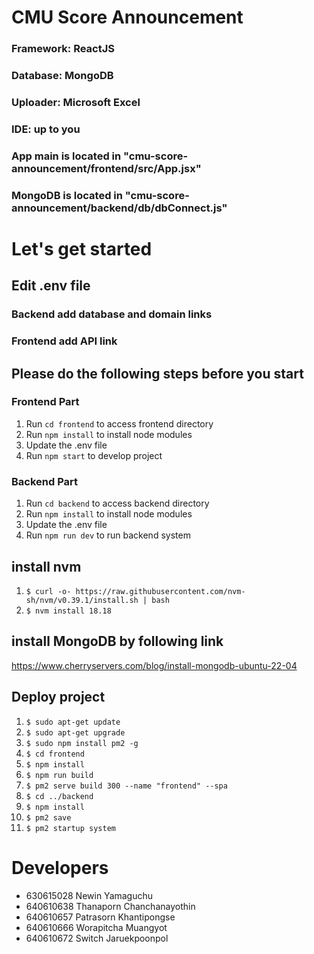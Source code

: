 # CMU Score Announcement
### Framework: ReactJS
### Database: MongoDB
### Uploader: Microsoft Excel
### IDE: up to you

### App main is located in "cmu-score-announcement/frontend/src/App.jsx"
### MongoDB is located in "cmu-score-announcement/backend/db/dbConnect.js"

# Let's get started
## Edit .env file
### Backend add database and domain links
### Frontend add API link
## Please do the following steps before you start
### Frontend Part
1. Run ``` cd frontend ``` to access frontend directory
2. Run ``` npm install ``` to install node modules
3. Update the .env file
4. Run ``` npm start ``` to develop project
### Backend Part
1. Run ``` cd backend ``` to access backend directory
2. Run ``` npm install ``` to install node modules
3. Update the .env file
4. Run ``` npm run dev ``` to run backend system
## install nvm
1. ``` $ curl -o- https://raw.githubusercontent.com/nvm-sh/nvm/v0.39.1/install.sh | bash ```
2. ``` $ nvm install 18.18 ```
## install MongoDB by following link 
https://www.cherryservers.com/blog/install-mongodb-ubuntu-22-04
## Deploy project
1. ``` $ sudo apt-get update ``` 
2. ``` $ sudo apt-get upgrade ``` 
3. ``` $ sudo npm install pm2 -g ``` 
4. ``` $ cd frontend ``` 
5. ``` $ npm install ``` 
6. ``` $ npm run build ``` 
7. ``` $ pm2 serve build 300 --name "frontend" --spa ``` 
8. ``` $ cd ../backend ``` 
9. ``` $ npm install ``` 
10. ``` $ pm2 save ``` 
11. ``` $ pm2 startup system ``` 
# Developers
- 630615028 Newin Yamaguchu
- 640610638 Thanaporn Chanchanayothin
- 640610657 Patrasorn Khantipongse
- 640610666 Worapitcha Muangyot
- 640610672 Switch Jaruekpoonpol
